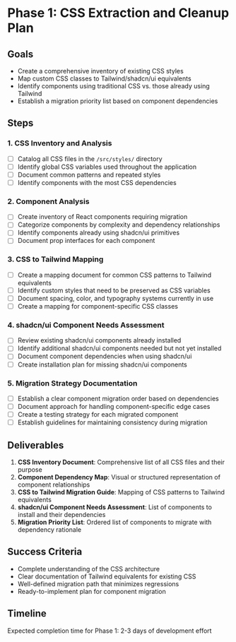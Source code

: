 # Phase 1: CSS Extraction and Cleanup Plan

## Goals

- Create a comprehensive inventory of existing CSS styles
- Map custom CSS classes to Tailwind/shadcn/ui equivalents
- Identify components using traditional CSS vs. those already using Tailwind
- Establish a migration priority list based on component dependencies

## Steps

### 1. CSS Inventory and Analysis

- [ ] Catalog all CSS files in the `/src/styles/` directory
- [ ] Identify global CSS variables used throughout the application
- [ ] Document common patterns and repeated styles
- [ ] Identify components with the most CSS dependencies

### 2. Component Analysis

- [ ] Create inventory of React components requiring migration
- [ ] Categorize components by complexity and dependency relationships
- [ ] Identify components already using shadcn/ui primitives
- [ ] Document prop interfaces for each component

### 3. CSS to Tailwind Mapping

- [ ] Create a mapping document for common CSS patterns to Tailwind equivalents
- [ ] Identify custom styles that need to be preserved as CSS variables
- [ ] Document spacing, color, and typography systems currently in use
- [ ] Create a mapping for component-specific CSS classes

### 4. shadcn/ui Component Needs Assessment

- [ ] Review existing shadcn/ui components already installed
- [ ] Identify additional shadcn/ui components needed but not yet installed
- [ ] Document component dependencies when using shadcn/ui
- [ ] Create installation plan for missing shadcn/ui components

### 5. Migration Strategy Documentation

- [ ] Establish a clear component migration order based on dependencies
- [ ] Document approach for handling component-specific edge cases
- [ ] Create a testing strategy for each migrated component
- [ ] Establish guidelines for maintaining consistency during migration

## Deliverables

1. **CSS Inventory Document**: Comprehensive list of all CSS files and their purpose
2. **Component Dependency Map**: Visual or structured representation of component relationships
3. **CSS to Tailwind Migration Guide**: Mapping of CSS patterns to Tailwind equivalents
4. **shadcn/ui Component Needs Assessment**: List of components to install and their dependencies
5. **Migration Priority List**: Ordered list of components to migrate with dependency rationale

## Success Criteria

- Complete understanding of the CSS architecture
- Clear documentation of Tailwind equivalents for existing CSS
- Well-defined migration path that minimizes regressions
- Ready-to-implement plan for component migration

## Timeline

Expected completion time for Phase 1: 2-3 days of development effort